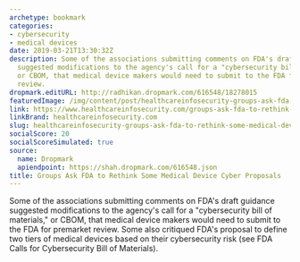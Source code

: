 ```yaml
---
archetype: bookmark
categories:
- cybersecurity
- medical devices
date: 2019-03-21T13:30:32Z
description: Some of the associations submitting comments on FDA's draft guidance
  suggested modifications to the agency's call for a "cybersecurity bill of materials,"
  or CBOM, that medical device makers would need to submit to the FDA for premarket
  review.
dropmark.editURL: http://radhikan.dropmark.com/616548/18278015
featuredImage: /img/content/post/healthcareinfosecurity-groups-ask-fda-to-rethink-some-medical-device-cyber-proposals.jpg
link: https://www.healthcareinfosecurity.com/groups-ask-fda-to-rethink-some-medical-device-cyber-proposals-a-12210
linkBrand: healthcareinfosecurity.com
slug: healthcareinfosecurity-groups-ask-fda-to-rethink-some-medical-device-cyber-proposals
socialScore: 20
socialScoreSimulated: true
source:
  name: Dropmark
  apiendpoint: https://shah.dropmark.com/616548.json
title: Groups Ask FDA to Rethink Some Medical Device Cyber Proposals
---
```

Some of the associations submitting comments on FDA's draft guidance suggested modifications to the agency's call for a "cybersecurity bill of materials," or CBOM, that medical device makers would need to submit to the FDA for premarket review. Some also critiqued FDA's proposal to define two tiers of medical devices based on their cybersecurity risk (see FDA Calls for Cybersecurity Bill of Materials).

